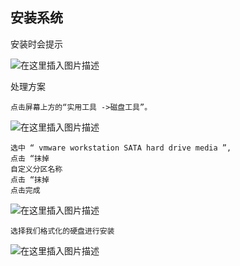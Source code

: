 ## 安装系统

安装时会提示
	
![在这里插入图片描述](https://img-blog.csdnimg.cn/20181101144141562.png?x-oss-process=image/watermark,type_ZmFuZ3poZW5naGVpdGk,shadow_10,text_aHR0cHM6Ly9ibG9nLmNzZG4ubmV0L3JvZF9qb2hu,size_16,color_FFFFFF,t_70)

处理方案
	

	点击屏幕上方的“实用工具 ->磁盘工具”。

 ![在这里插入图片描述](https://img-blog.csdnimg.cn/201811021013018.png?x-oss-process=image/watermark,type_ZmFuZ3poZW5naGVpdGk,shadow_10,text_aHR0cHM6Ly9ibG9nLmNzZG4ubmV0L3JvZF9qb2hu,size_16,color_FFFFFF,t_70)
	

	选中 “ vmware workstation SATA hard drive media ”,
	点击 “抹掉
 	自定义分区名称
 	点击 “抹掉
 	点击完成
 	

![在这里插入图片描述](https://img-blog.csdnimg.cn/2018110210131744.png?x-oss-process=image/watermark,type_ZmFuZ3poZW5naGVpdGk,shadow_10,text_aHR0cHM6Ly9ibG9nLmNzZG4ubmV0L3JvZF9qb2hu,size_16,color_FFFFFF,t_70)	


	选择我们格式化的硬盘进行安装

![在这里插入图片描述](https://img-blog.csdnimg.cn/20181102101404103.png?x-oss-process=image/watermark,type_ZmFuZ3poZW5naGVpdGk,shadow_10,text_aHR0cHM6Ly9ibG9nLmNzZG4ubmV0L3JvZF9qb2hu,size_16,color_FFFFFF,t_70)
